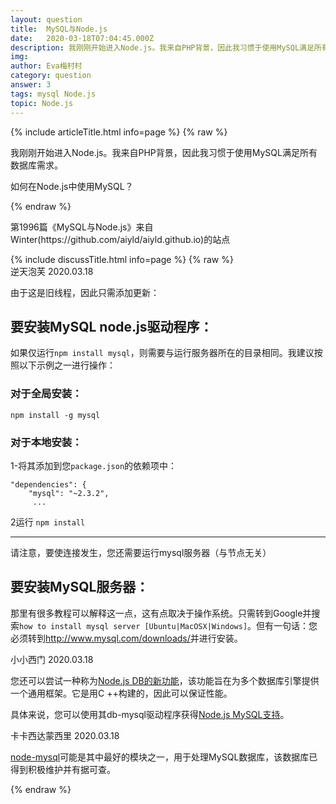 ```yaml
---
layout: question
title:  MySQL与Node.js
date:   2020-03-18T07:04:45.000Z
description: 我刚刚开始进入Node.js。我来自PHP背景，因此我习惯于使用MySQL满足所有数据库需求。如何在Node.js中使用MySQL？...
img: 
author: Eva梅村村
category: question
answer: 3
tags: mysql Node.js
topic: Node.js
---
```

<div class="article-root">
  <div class="article">
    {% include articleTitle.html info=page %}
    {% raw %}
    <div class="article-content"><p><font style="vertical-align: inherit;"><font style="vertical-align: inherit;">我刚刚开始进入Node.js。</font><font style="vertical-align: inherit;">我来自PHP背景，因此我习惯于使用MySQL满足所有数据库需求。</font></font></p>

<p><font style="vertical-align: inherit;"><font style="vertical-align: inherit;">如何在Node.js中使用MySQL？</font></font></p></div>
    {% endraw %}
  </div>
  <p class="winter_mark">第1996篇《MySQL与Node.js》来自Winter(https://github.com/aiyld/aiyld.github.io)的站点</p>
  <div class="discuss-wrapper">
    {% include discussTitle.html info=page %}
    {% raw %}
    <div class="discuss-item">
        <div class="discuss-parent">
          <div class="discuss-meta">
            <span class="discuss-user">逆天泡芙</span>
            <span class="discuss-time">2020.03.18</span>
          </div>
          <div class="discuss-comment"><p><font style="vertical-align: inherit;"><font style="vertical-align: inherit;">由于这是旧线程，因此只需添加更新：</font></font></p>

<h2><font style="vertical-align: inherit;"><font style="vertical-align: inherit;">要安装MySQL node.js驱动程序：</font></font></h2>

<p><font style="vertical-align: inherit;"><font style="vertical-align: inherit;">如果仅运行</font></font><code>npm install mysql</code><font style="vertical-align: inherit;"><font style="vertical-align: inherit;">，则需要与运行服务器所在的目录相同。</font><font style="vertical-align: inherit;">我建议按照以下示例之一进行操作：</font></font></p>

<h3><font style="vertical-align: inherit;"><font style="vertical-align: inherit;">对于全局安装：</font></font></h3>

<pre><code>npm install -g mysql
</code></pre>

<h3><font style="vertical-align: inherit;"><font style="vertical-align: inherit;">对于本地安装：</font></font></h3>

<p><font style="vertical-align: inherit;"><font style="vertical-align: inherit;">1-将其添加到您</font></font><code>package.json</code><font style="vertical-align: inherit;"><font style="vertical-align: inherit;">的依赖项中：</font></font></p>

<pre><code>"dependencies": {<font></font>
    "mysql": "~2.3.2",<font></font>
     ...<font></font>
</code></pre>

<p><font style="vertical-align: inherit;"><font style="vertical-align: inherit;">2运行 </font></font><code>npm install</code></p>

<hr>

<p><font style="vertical-align: inherit;"><font style="vertical-align: inherit;">请注意，要使连接发生，您还需要运行mysql服务器（与节点无关）</font></font></p>

<h2><font style="vertical-align: inherit;"><font style="vertical-align: inherit;">要安装MySQL服务器：</font></font></h2>

<p><font style="vertical-align: inherit;"><font style="vertical-align: inherit;">那里有很多教程可以解释这一点，这有点取决于操作系统。</font><font style="vertical-align: inherit;">只需转到Google并搜索</font></font><code>how to install mysql server [Ubuntu|MacOSX|Windows]</code><font style="vertical-align: inherit;"><font style="vertical-align: inherit;">。</font><font style="vertical-align: inherit;">但有一句话：您必须转到</font></font><a href="http://www.mysql.com/downloads/"><font style="vertical-align: inherit;"><font style="vertical-align: inherit;">http://www.mysql.com/downloads/</font></font></a><font style="vertical-align: inherit;"><font style="vertical-align: inherit;">并进行安装。</font></font></p></div>
        </div></div><div class="discuss-item">
        <div class="discuss-parent">
          <div class="discuss-meta">
            <span class="discuss-user">小小西门</span>
            <span class="discuss-time">2020.03.18</span>
          </div>
          <div class="discuss-comment"><p><font style="vertical-align: inherit;"><font style="vertical-align: inherit;">您还可以尝试一种称为</font></font><a href="http://nodejsdb.org/" rel="nofollow"><font style="vertical-align: inherit;"><font style="vertical-align: inherit;">Node.js DB的新功能</font></font></a><font style="vertical-align: inherit;"><font style="vertical-align: inherit;">，该功能旨在为多个数据库引擎提供一个通用框架。</font><font style="vertical-align: inherit;">它是用C ++构建的，因此可以保证性能。</font></font></p>

<p><font style="vertical-align: inherit;"><font style="vertical-align: inherit;">具体来说，您可以使用其db-mysql驱动程序获得</font></font><a href="http://nodejsdb.org/db-mysql" rel="nofollow"><font style="vertical-align: inherit;"><font style="vertical-align: inherit;">Node.js MySQL支持</font></font></a><font style="vertical-align: inherit;"><font style="vertical-align: inherit;">。</font></font></p></div>
        </div></div><div class="discuss-item">
        <div class="discuss-parent">
          <div class="discuss-meta">
            <span class="discuss-user">卡卡西达蒙西里</span>
            <span class="discuss-time">2020.03.18</span>
          </div>
          <div class="discuss-comment"><p><a href="https://github.com/felixge/node-mysql" rel="noreferrer"><font style="vertical-align: inherit;"><font style="vertical-align: inherit;">node-mysql</font></font></a><font style="vertical-align: inherit;"><font style="vertical-align: inherit;">可能是其中最好的模块之一，用于处理MySQL数据库，该数据库已得到积极维护并有据可查。</font></font></p></div>
        </div></div>
    {% endraw %}
  </div>
<div>
